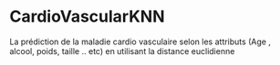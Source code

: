 # CardioVascularKNN
La prédiction de la maladie cardio vasculaire selon les attributs (Age , alcool, poids, taille .. etc) en utilisant la distance euclidienne 
